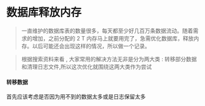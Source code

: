 # 数据库释放内存

> 一直维护的数据库表的数量很多，每天都至少好几百万条数据流动。随着需求的增加，之前分配的 2 T 内存马上就要用完了，急需优化数据库，释放内存。以后可能还会出现这样的情况，所以做一个记录。

> 根据搜索资料来看  , 大家常用的解决方法无非是分为两大类 : 转移部分数据和清理日志文件,所以这次优化就围绕这两大类作为尝试

#### 转移数据

首先应该考虑是否因为用不到的数据太多或是日志保留太多



#### 

